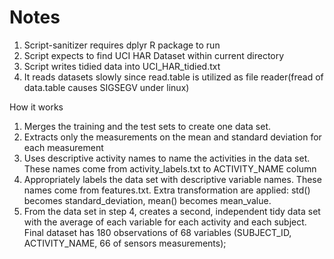 Notes
==================

1. Script-sanitizer requires dplyr R package to run
2. Script expects to find UCI HAR Dataset within current directory
3. Script writes tidied data into UCI\_HAR\_tidied.txt
4. It reads datasets slowly since read.table is utilized as file reader(fread of data.table causes SIGSEGV under linux)

How it works

1. Merges the training and the test sets to create one data set.
2. Extracts only the measurements on the mean and standard deviation for each measurement
3. Uses descriptive activity names to name the activities in the data set.
These names come from activity\_labels.txt to ACTIVITY\_NAME column
4. Appropriately labels the data set with descriptive variable names.
These names come from features.txt. Extra transformation are applied: std() becomes standard\_deviation, mean() becomes mean\_value.
5. From the data set in step 4, creates a second, independent tidy data set with the average of each variable for each activity and each subject.
Final dataset has  180 observations of 68 variables (SUBJECT\_ID, ACTIVITY\_NAME, 66 of sensors measurements);
